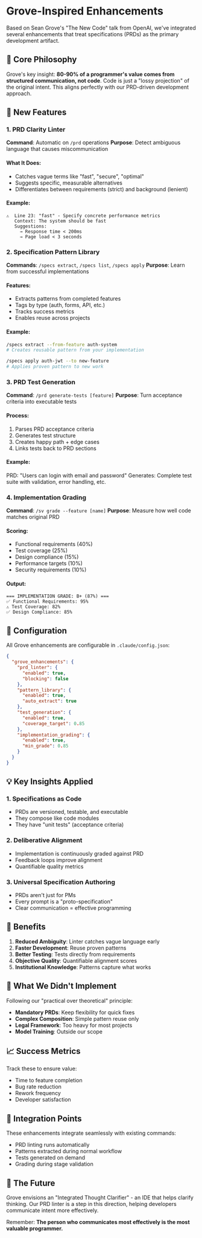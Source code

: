 # Grove-Inspired Enhancements

Based on Sean Grove's "The New Code" talk from OpenAI, we've integrated several enhancements that treat specifications (PRDs) as the primary development artifact.

## 🎯 Core Philosophy

Grove's key insight: **80-90% of a programmer's value comes from structured communication, not code**. Code is just a "lossy projection" of the original intent. This aligns perfectly with our PRD-driven development approach.

## 🚀 New Features

### 1. PRD Clarity Linter
**Command**: Automatic on `/prd` operations
**Purpose**: Detect ambiguous language that causes miscommunication

#### What It Does:
- Catches vague terms like "fast", "secure", "optimal"
- Suggests specific, measurable alternatives
- Differentiates between requirements (strict) and background (lenient)

#### Example:
```
⚠️  Line 23: "fast" - Specify concrete performance metrics
   Context: The system should be fast
   Suggestions:
     → Response time < 200ms
     → Page load < 3 seconds
```

### 2. Specification Pattern Library
**Commands**: `/specs extract`, `/specs list`, `/specs apply`
**Purpose**: Learn from successful implementations

#### Features:
- Extracts patterns from completed features
- Tags by type (auth, forms, API, etc.)
- Tracks success metrics
- Enables reuse across projects

#### Example:
```bash
/specs extract --from-feature auth-system
# Creates reusable pattern from your implementation

/specs apply auth-jwt --to new-feature
# Applies proven pattern to new work
```

### 3. PRD Test Generation
**Command**: `/prd generate-tests [feature]`
**Purpose**: Turn acceptance criteria into executable tests

#### Process:
1. Parses PRD acceptance criteria
2. Generates test structure
3. Creates happy path + edge cases
4. Links tests back to PRD sections

#### Example:
PRD: "Users can login with email and password"
Generates: Complete test suite with validation, error handling, etc.

### 4. Implementation Grading
**Command**: `/sv grade --feature [name]`
**Purpose**: Measure how well code matches original PRD

#### Scoring:
- Functional requirements (40%)
- Test coverage (25%)
- Design compliance (15%)
- Performance targets (10%)
- Security requirements (10%)

#### Output:
```
=== IMPLEMENTATION GRADE: B+ (87%) ===
✅ Functional Requirements: 95%
⚠️ Test Coverage: 82%
✅ Design Compliance: 85%
```

## 🔧 Configuration

All Grove enhancements are configurable in `.claude/config.json`:

```json
{
  "grove_enhancements": {
    "prd_linter": {
      "enabled": true,
      "blocking": false
    },
    "pattern_library": {
      "enabled": true,
      "auto_extract": true
    },
    "test_generation": {
      "enabled": true,
      "coverage_target": 0.85
    },
    "implementation_grading": {
      "enabled": true,
      "min_grade": 0.85
    }
  }
}
```

## 💡 Key Insights Applied

### 1. Specifications as Code
- PRDs are versioned, testable, and executable
- They compose like code modules
- They have "unit tests" (acceptance criteria)

### 2. Deliberative Alignment
- Implementation is continuously graded against PRD
- Feedback loops improve alignment
- Quantifiable quality metrics

### 3. Universal Specification Authoring
- PRDs aren't just for PMs
- Every prompt is a "proto-specification"
- Clear communication = effective programming

## 🎯 Benefits

1. **Reduced Ambiguity**: Linter catches vague language early
2. **Faster Development**: Reuse proven patterns
3. **Better Testing**: Tests directly from requirements
4. **Objective Quality**: Quantifiable alignment scores
5. **Institutional Knowledge**: Patterns capture what works

## 🚫 What We Didn't Implement

Following our "practical over theoretical" principle:

- **Mandatory PRDs**: Keep flexibility for quick fixes
- **Complex Composition**: Simple pattern reuse only
- **Legal Framework**: Too heavy for most projects
- **Model Training**: Outside our scope

## 📈 Success Metrics

Track these to ensure value:
- Time to feature completion
- Bug rate reduction
- Rework frequency
- Developer satisfaction

## 🔗 Integration Points

These enhancements integrate seamlessly with existing commands:
- PRD linting runs automatically
- Patterns extracted during normal workflow
- Tests generated on demand
- Grading during stage validation

## 🎨 The Future

Grove envisions an "Integrated Thought Clarifier" - an IDE that helps clarify thinking. Our PRD linter is a step in this direction, helping developers communicate intent more effectively.

Remember: **The person who communicates most effectively is the most valuable programmer.**
